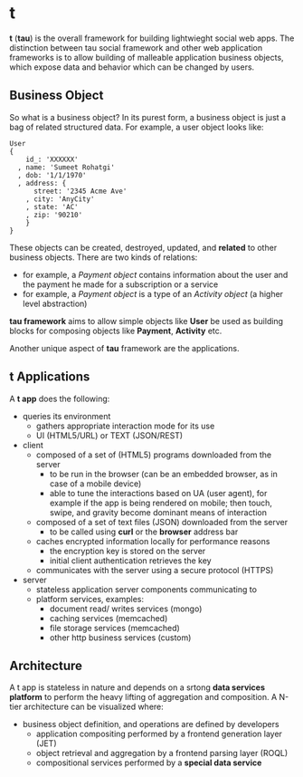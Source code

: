 t
=
**t** (**tau**) is the overall framework for building lightwieght social web apps. The distinction between tau social framework and other web application frameworks is to allow building of malleable application business objects, which expose data and behavior which can be changed by users.

Business Object
---------------
So what is a business object? In its purest form, a business object is just a bag of related structured data. For example, a user object looks like:

    User
    {
        id_: 'XXXXXX'
      , name: 'Sumeet Rohatgi'
      , dob: '1/1/1970'
      , address: { 
          street: '2345 Acme Ave'
        , city: 'AnyCity'
        , state: 'AC'
        , zip: '90210'
        }
    }
    
These objects can be created, destroyed, updated, and **related** to other business objects. There are two kinds of relations:

 - for example, a *Payment object* contains information about the user and the payment he made for a subscription or a service
 - for example, a *Payment object* is a type of an *Activity object* (a higher level abstraction)

**tau framework** aims to allow simple objects like **User** be used as building blocks for composing objects like **Payment**, **Activity** etc. 

Another unique aspect of **tau** framework are the applications.

t Applications
--------------
A **t app** does the following:

 - queries its environment
   - gathers appropriate interaction mode for its use
   - UI (HTML5/URL) or TEXT (JSON/REST)
 - client
   - composed of a set of (HTML5) programs downloaded from the server
     - to be run in the browser (can be an embedded browser, as in case of a mobile device)
     - able to tune the interactions based on UA (user agent), for example if the app is being rendered on mobile; then touch, swipe, and gravity become dominant means of interaction
   - composed of a set of text files (JSON) downloaded from the server
     - to be called using **curl** or the **browser** address bar
   - caches encrypted information locally for performance reasons
     - the encryption key is stored on the server
     - initial client authentication retrieves the key
   - communicates with the server using a secure protocol (HTTPS)
 - server
   - stateless application server components communicating to 
   - platform services, examples:
     - document read/ writes services (mongo)
     - caching services (memcached)
     - file storage services (memcached)
     - other http business services (custom)

Architecture
------------
A t app is stateless in nature and depends on a srtong **data services platform** to perform the heavy lifting of aggregation and composition. A N-tier architecture can be visualized where:

- business object definition, and operations are defined by developers
  - application compositing performed by a frontend generation layer (JET)
  - object retrieval and aggregation by a frontend parsing layer (ROQL)
  - compositional services performed by a **special data service** 
